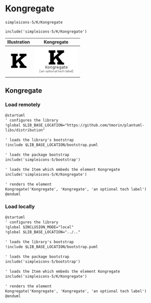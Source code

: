 # Kongregate


```text
simpleicons-5/K/Kongregate
```

```text
include('simpleicons-5/K/Kongregate')
```



| Illustration | Kongregate |
| :---: | :---: |
| ![illustration for Illustration](../../simpleicons-5/K/Kongregate.png) | ![illustration for Kongregate](../../simpleicons-5/K/Kongregate.Local.png) |




## Kongregate

### Load remotely
```plantuml
@startuml
' configures the library
!global $LIB_BASE_LOCATION="https://github.com/tmorin/plantuml-libs/distribution"

' loads the library's bootstrap
!include $LIB_BASE_LOCATION/bootstrap.puml

' loads the package bootstrap
include('simpleicons-5/bootstrap')

' loads the Item which embeds the element Kongregate
include('simpleicons-5/K/Kongregate')

' renders the element
Kongregate('Kongregate', 'Kongregate', 'an optional tech label')
@enduml
```

### Load locally
```plantuml
@startuml
' configures the library
!global $INCLUSION_MODE="local"
!global $LIB_BASE_LOCATION="../.."

' loads the library's bootstrap
!include $LIB_BASE_LOCATION/bootstrap.puml

' loads the package bootstrap
include('simpleicons-5/bootstrap')

' loads the Item which embeds the element Kongregate
include('simpleicons-5/K/Kongregate')

' renders the element
Kongregate('Kongregate', 'Kongregate', 'an optional tech label')
@enduml
```

